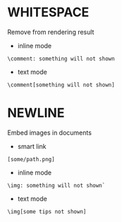 # WHITESPACE
Remove from rendering result

- inline mode

```notedown
\comment: something will not shown
```

- text mode

```notedown
\comment[something will not shown]
```

# NEWLINE
Embed images in documents
- smart link

```notedown
[some/path.png]
```

- inline mode

```notedown
\img: something will not shown`
```

- text mode

```notedown
\img[some tips not shown]
```
